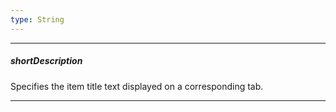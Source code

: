 ```yaml
---
type: String
---
```

---
##### shortDescription
Specifies the item title text displayed on a corresponding tab.

---
